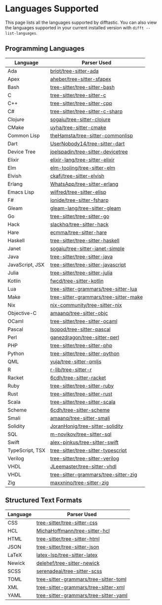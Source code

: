 # Languages Supported

This page lists all the languages supported by difftastic. You can
also view the languages supported in your current installed version
with `difft --list-languages`.

## Programming Languages

| Language        | Parser Used                                                                                       |
|-----------------|---------------------------------------------------------------------------------------------------|
| Ada             | [briot/tree-sitter-ada](https://github.com/briot/tree-sitter-ada)                                 |
| Apex            | [aheber/tree-sitter-sfapex](https://github.com/aheber/tree-sitter-sfapex)                         |
| Bash            | [tree-sitter/tree-sitter-bash](https://github.com/tree-sitter/tree-sitter-bash)                   |
| C               | [tree-sitter/tree-sitter-c](https://github.com/tree-sitter/tree-sitter-c)                         |
| C++             | [tree-sitter/tree-sitter-cpp](https://github.com/tree-sitter/tree-sitter-cpp)                     |
| C#              | [tree-sitter/tree-sitter-c-sharp](https://github.com/tree-sitter/tree-sitter-c-sharp)             |
| Clojure         | [sogaiu/tree-sitter-clojure](https://github.com/sogaiu/tree-sitter-clojure)                       |
| CMake           | [uyha/tree-sitter-cmake](https://github.com/uyha/tree-sitter-cmake)                               |
| Common Lisp     | [theHamsta/tree-sitter-commonlisp](https://github.com/theHamsta/tree-sitter-commonlisp)           |
| Dart            | [UserNobody14/tree-sitter-dart](https://github.com/UserNobody14/tree-sitter-dart)                 |
| Device Tree     | [joelspadin/tree-sitter-devicetree](https://github.com/joelspadin/tree-sitter-devicetree)         |
| Elixir          | [elixir-lang/tree-sitter-elixir](https://github.com/elixir-lang/tree-sitter-elixir)               |
| Elm             | [elm-tooling/tree-sitter-elm](https://github.com/elm-tooling/tree-sitter-elm)                     |
| Elvish          | [ckafi/tree-sitter-elvish](https://github.com/ckafi/tree-sitter-elvish)                           |
| Erlang          | [WhatsApp/tree-sitter-erlang](https://github.com/WhatsApp/tree-sitter-erlang)                     |
| Emacs Lisp      | [wilfred/tree-sitter-elisp](https://github.com/Wilfred/tree-sitter-elisp)                         |
| F#              | [ionide/tree-sitter-fsharp](https://github.com/ionide/tree-sitter-fsharp)                         |
| Gleam           | [gleam-lang/tree-sitter-gleam](https://github.com/gleam-lang/tree-sitter-gleam)                   |
| Go              | [tree-sitter/tree-sitter-go](https://github.com/tree-sitter/tree-sitter-go)                       |
| Hack            | [slackhq/tree-sitter-hack](https://github.com/slackhq/tree-sitter-hack)                           |
| Hare            | [ecmma/tree-sitter-hare](https://git.sr.ht/~ecmma/tree-sitter-hare)                               |
| Haskell         | [tree-sitter/tree-sitter-haskell](https://github.com/tree-sitter/tree-sitter-haskell)             |
| Janet           | [sogaiu/tree-sitter-janet-simple](https://github.com/sogaiu/tree-sitter-janet-simple)             |
| Java            | [tree-sitter/tree-sitter-java](https://github.com/tree-sitter/tree-sitter-java)                   |
| JavaScript, JSX | [tree-sitter/tree-sitter-javascript](https://github.com/tree-sitter/tree-sitter-javascript)       |
| Julia           | [tree-sitter/tree-sitter-julia](https://github.com/tree-sitter/tree-sitter-julia)                 |
| Kotlin          | [fwcd/tree-sitter-kotlin](https://github.com/fwcd/tree-sitter-kotlin)                             |
| Lua             | [tree-sitter-grammars/tree-sitter-lua](https://github.com/tree-sitter-grammars/tree-sitter-lua)   |
| Make            | [tree-sitter-grammars/tree-sitter-make](https://github.com/tree-sitter-grammars/tree-sitter-make) |
| Nix             | [nix-community/tree-sitter-nix](https://github.com/nix-community/tree-sitter-nix)                 |
| Objective-C     | [amaanq/tree-sitter-objc](https://github.com/amaanq/tree-sitter-objc)                             |
| OCaml           | [tree-sitter/tree-sitter-ocaml](https://github.com/tree-sitter/tree-sitter-ocaml)                 |
| Pascal          | [Isopod/tree-sitter-pascal](https://github.com/Isopod/tree-sitter-pascal)                         |
| Perl            | [ganezdragon/tree-sitter-perl](https://github.com/ganezdragon/tree-sitter-perl)                   |
| PHP             | [tree-sitter/tree-sitter-php](https://github.com/tree-sitter/tree-sitter-php)                     |
| Python          | [tree-sitter/tree-sitter-python](https://github.com/tree-sitter/tree-sitter-python)               |
| QML             | [yuja/tree-sitter-qmljs](https://github.com/yuja/tree-sitter-qmljs)                               |
| R               | [r-lib/tree-sitter-r](https://github.com/r-lib/tree-sitter-r)                                     |
| Racket          | [6cdh/tree-sitter-racket](https://github.com/6cdh/tree-sitter-racket)                             |
| Ruby            | [tree-sitter/tree-sitter-ruby](https://github.com/tree-sitter/tree-sitter-ruby)                   |
| Rust            | [tree-sitter/tree-sitter-rust](https://github.com/tree-sitter/tree-sitter-rust)                   |
| Scala           | [tree-sitter/tree-sitter-scala](https://github.com/tree-sitter/tree-sitter-scala)                 |
| Scheme          | [6cdh/tree-sitter-scheme](https://github.com/6cdh/tree-sitter-scheme)                             |
| Smali           | [amaanq/tree-sitter-smali](https://github.com/amaanq/tree-sitter-smali)                           |
| Solidity        | [JoranHonig/tree-sitter-solidity](https://github.com/JoranHonig/tree-sitter-solidity)             |
| SQL             | [m-novikov/tree-sitter-sql](https://github.com/m-novikov/tree-sitter-sql)                         |
| Swift           | [alex-pinkus/tree-sitter-swift](https://github.com/alex-pinkus/tree-sitter-swift)                 |
| TypeScript, TSX | [tree-sitter/tree-sitter-typescript](https://github.com/tree-sitter/tree-sitter-typescript)       |
| Verilog         | [tree-sitter/tree-sitter-verilog](https://github.com/tree-sitter/tree-sitter-verilog)             |
| VHDL            | [JLeemaster/tree-sitter-vhdl](https://github.com/JLeemaster/tree-sitter-vhdl)                     |
| VHDL            | [tree-sitter-grammars/tree-sitter-zig](https://github.com/tree-sitter-grammars/tree-sitter-zig)   |
| Zig             | [maxxnino/tree-sitter-zig](https://github.com/maxxnino/tree-sitter-zig)                           |

## Structured Text Formats

| Language | Parser Used                                                                                       |
|----------|---------------------------------------------------------------------------------------------------|
| CSS      | [tree-sitter/tree-sitter-css](https://github.com/tree-sitter/tree-sitter-css)                     |
| HCL      | [MichaHoffmann/tree-sitter-hcl](https://github.com/MichaHoffmann/tree-sitter-hcl)                 |
| HTML     | [tree-sitter/tree-sitter-html](https://github.com/tree-sitter/tree-sitter-html)                   |
| JSON     | [tree-sitter/tree-sitter-json](https://github.com/tree-sitter/tree-sitter-json)                   |
| LaTeX    | [latex-lsp/tree-sitter-latex](https://github.com/latex-lsp/tree-sitter-latex)                     |
| Newick   | [delehef/tree-sitter-newick](https://github.com/delehef/tree-sitter-newick)                       |
| SCSS     | [serenadeai/tree-sitter-scss](https://github.com/serenadeai/tree-sitter-scss)                     |
| TOML     | [tree-sitter-grammars/tree-sitter-toml](https://github.com/tree-sitter-grammars/tree-sitter-toml) |
| XML      | [tree-sitter-grammars/tree-sitter-xml](https://github.com/tree-sitter-grammars/tree-sitter-xml)   |
| YAML     | [tree-sitter-grammars/tree-sitter-yaml](https://github.com/tree-sitter-grammars/tree-sitter-yaml) |

